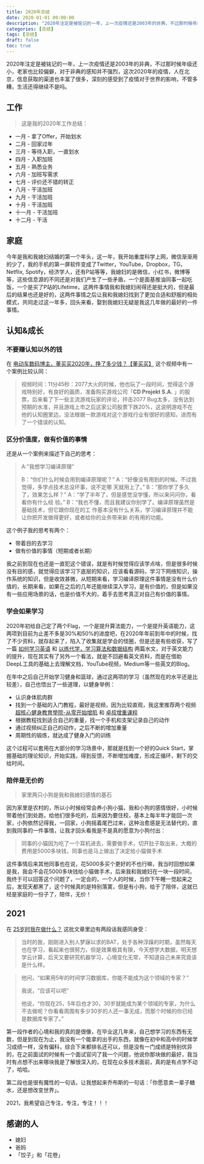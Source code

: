 ```yaml
---
title: 2020年总结
date: 2020-01-01 00:00:00
description: "2020年注定是被铭记的一年，上一次疫情还是2003年的非典，不过那时候年级还小，老家也比较偏僻，对于非典的感知并不强烈，这次2020年的疫情，人在北京，信息获取的渠道也丰富了很多，深刻的感受到了疫情对于世界的影响，不管多糟，生活还得继续不是吗。"
categories: [总结]
tags: [总结]
draft: false
toc: true
---
```



2020年注定是被铭记的一年，上一次疫情还是2003年的非典，不过那时候年级还小，老家也比较偏僻，对于非典的感知并不强烈，这次2020年的疫情，人在北京，信息获取的渠道也丰富了很多，深刻的感受到了疫情对于世界的影响，不管多糟，生活还得继续不是吗。

## 工作

> 这是我的2020年工作总结：

- 一月 - 拿了Offer，开始划水
- 二月 - 回家过年
- 三月 - 等待入职，一直划水
- 四月 - 入职加班
- 五月 - 熟悉业务 
- 六月 - 加班写需求
- 七月 - 评价还不错的转正
- 八月 - 干活加班
- 九月 - 干活加班
- 十月 - 干活加班
- 十一月 - 干活加班
- 十二月 - 干活

## 家庭

今年是我和我媳妇结婚的第一个年头，这一年，我开始重度科学上网，微信渐渐用的少了，我的手机的第一屏软件变成了Twitter，YouTube，Dropbox，TG，Netflix, Spotify，经济学人，还有P站等等，我媳妇的是微信，小红书，微博等等，这些信息源的不同还是对我们产生了一些矛盾，一个是面基推油同事一起吃饭，一个是买了P站的Lifetime，这两件事情我和我媳妇闹得还是挺大的，但是最后的结果也还是好的，这两件事情之后让我和我媳妇找到了更加合适和舒服的相处模式，共同走过这一年多，回头来看，娶到我媳妇无疑是我这几年做的最好的一件事情。

## 认知&成长

### 不要赚认知以外的钱

在 [电动车数码博主，董买买2020年，挣了多少钱？【董买买】](https://www.youtube.com/watch?v=-c3jJGjNIJM) 这个视频中有一个案例比较认同：

> 视频时间：11分45秒：2077大火的时候，他也玩了一段时间，觉得这个游戏特别好，有良好的画质，准备购买游戏公司「**CD Projekt S.A.** 」的股票，后来看了下一些主流游戏玩家的评论，抨击2077 Bug太多，没有达到预期的水准，并且游戏上市之后这家公司股票下跌20%，这说明游戏不在他的认知圈里边，没法根据一款游戏对这个游戏行业有很好的感知，进而有了一个错误的认知。

### 区分价值度，做有价值的事情

还是从一个案例来描述下自己的思考：

> A:"我想学习编译原理"
>
> B：“你们什么时候会用到编译原理呢？”
> A：“好像没有用到的时候。不过我觉得，多学点技术总没坏事，说不定哪 天就用上了。”
> B：“那你学了多久了，效果怎么样？”
> A：“学了半年了，但是感觉没学懂，所以来问问你，看看你有什么经 验。”
> B：“我也不懂，而且我建议你别学了。编译原理虽然是基础技术，但它跟你现在的工 作基本没有什么关系，学习编译原理并不能让你把开发做得更好，或者给你的业务带来新 的有用的功能。

这个例子我的思考有两个：

- 带着目的去学习
- 做有价值的事情（短期或者长期）

我之前到现在也还是一直犯这个错误，就是有时候觉得应该学点啥，但是很多时候没有目的感，就觉得应该学习下底层的知识，应该看看源码，学习下网络知识，操作系统的知识，但是收效甚微，从短期来看，学习编译原理这件事情是没有什么价值的，长期来看，如果在之后的几年还能继续深入学习，是有价值的，但是如果没有一些应用场景的话，也是价值不大的，着手去思考真正对自己有价值的事情。

### 学会如果学习

2020年初给自己定了两个Flag，一个是提升算法能力，一个是提升英语能力，这两项到目前为止差不多是30%和50%的进度吧，在2020年年前到年中的时候，找了不少资料，就存起来了，陷入了收集就是学会的怪圈，但是还是有些收获，写了一篇 [如何学习英语](https://blog.sailfishc.cn/posts/2020/03/%E5%A6%82%E4%BD%95%E5%AD%A6%E4%B9%A0%E8%8B%B1%E8%AF%AD/) 和 [以练代学，学习算法和数据结构](https://blog.sailfishc.cn/posts/2019/10/以练代学学习算法和数据结构/) 两篇水文，对于英文能力的提升，现在其实有了另外一个看法，就是不回避看英文资料，而是在借助DeepL工具的基础上去理解文档，YouTube视频，Medium等一些英文的Blog。

在年中之后自己开始学习健身和篮球，通过这两项的学习（虽然现在的水平还是比较差），自己也悟出了一些道理，以健身举例：

- 认识身体肌肉群
- 找到一个基础的入门教程，最好是视频，因为比较直观，我这里推荐两个视频 [超核心健身教育學院-从零开始增肌](https://hahow.in/@5cd3fea54a8a090020f21301) 和 [卓叔增重课程](https://www.bilibili.com/read/cv6453383/) 
- 根据教程找到适合自己的重量，找一个手机和支架记录自己的动作
- 通过视频纠正自己的动作，之后不断的增加重量
- 周期性的锻炼，就达成了健身入门的训练

这个过程可以套用在大部分的学习场景中，那就是找到一个好的Quick Start，掌握基础的理论知识，开始实践，得到反馈，不断增加难度，形成正循环，剩下的交给时间。

### 陪伴是无价的

> 家里两只小狗是我和我媳妇感情的基石

因为家里是农村的，所以小时候经常会养小狗小猫，我和小狗的感情很好，小时候带着他们到处跑，给他们很多吃的，后来因为要住校，基本上每半年才能回一次家，小狗依然记得我，一回家，小狗摇着尾巴过来，这种治愈感是无法替代的，直到我同事的一件事情，让我才回头看我是不是真的愿意为小狗付出：

> 同事的小猫因为吃了一个耳机进去，需要做手术，切开肚子取出来，大概的费用是5000多块钱，同事也是马上做出了决定给小猫做手术

这件事情后来其他同事也在说，花5000多买个更好的不也行嘛，我当时回想如果是我，我会不会花5000多块钱给小猫做手术，后来我和我媳妇在一块一段时间，我终于可以回答这个问题了，一定会的，一个人的时候，当你下午睡一觉起来之后，发现天都黑了，这个时候真的是特别落寞，但是有小狗，给于了陪伴，这就已经是家庭的一份子了，陪伴，无价！

## 2021

在 [25岁时我在做什么？](https://mp.weixin.qq.com/s/lpBx2nHXhGEp79mmPmBjuA) 这批文章里边有两段话我感同身受：

> 当时的我，刚刚进入别人梦寐以求的BAT，处于各种浮躁的时期，虽然每天也在学习，看起来也很努力，但是效果极其有限，今天想学大数据，明天想学云计算，后天又要研究机器学习，心境变化无常，不知道自己未来究竟该是什么样。

> 他问，“如果用5年的时间学习数据库，你能不能成为这个领域的专家？”
>
> 我说，“应该可以吧”
>
> 他说，“你现在25，5年后也才30，30岁就能成为某个领域的专家，为什么不去做呢？你看看周围有多少30岁的人还一事无成，而那个时候的你已经是数据库专家了。”

第一段作者的心境和我的真的是很像，在毕业这几年来，自己想学习的东西有无数，但是到现在为止，我没有一个能拿的出手的东西，就像在初中和高中的时候学习成绩一样，没有偏科，综合下来都排名还可以，但是没有一门成绩是特别优异的，在之前面试的时候有一个面试官问了我一个问题，他说你那块做的最好，我当时有点想不出来哪块我是了解很深入的，在现在众多技术面前，真的是有点学不动了，哈哈。

第二段也是很有魔性的一句话，让我想起来乔布斯的一句话：「你愿意卖一辈子糖水，还是想改变世界」。

2021，我希望自己专注，专注，专注！！！

## 感谢的人

- 媳妇
- 爸妈
- 「饺子」和「花卷」